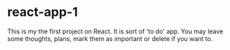 # react-app-1
This is my the first project on React. It is sort of 'to do' app. You may leave some thoughts, plans, mark them as important or delete if you want to. 
